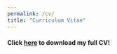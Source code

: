 ```yaml
---
permalink: /cv/
title: "Curriculum Vitae"
---
```



#### Click [here](https://jacobpilawa.github.io/assets/files/Curriculum_Vitae.pdf) to download my full CV!